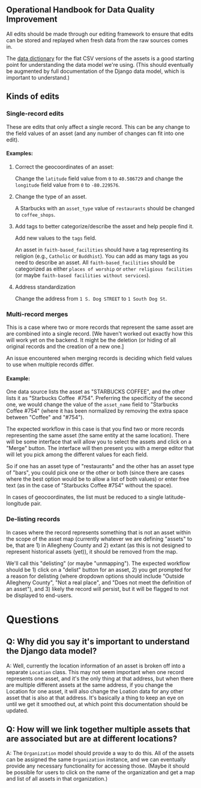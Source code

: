 ## Operational Handbook for Data Quality Improvement

All edits should be made through our editing framework to ensure that edits can be stored and replayed when fresh data from the raw sources comes in.

The [data dictionary](https://github.com/WPRDC/asset-hound/blob/master/assets-data-dictionary.csv) for the flat CSV versions of the assets is a good starting point for understanding the data model we're using. (This should eventually be augmented by full documentation of the Django data model, which is important to understand.)

## Kinds of edits
### Single-record edits
These are edits that only affect a single record. This can be any change to the field values of an asset (and any number of changes can fit into one edit).

#### Examples:
1) Correct the geocoordinates of an asset:

   Change the `latitude` field value from `0` to `40.586729` and change the `longitude` field value from `0` to `-80.229576`.

2) Change the type of an asset.

   A Starbucks with an `asset_type` value of `restaurants` should be changed to `coffee_shops`.

3) Add tags to better categorize/describe the asset and help people find it.

   Add new values to the `tags` field.

   An asset in `faith-based_facilities` should have a tag representing its religion (e.g., `Catholic` or `Buddhist`). You can add as many tags as you need to describe an asset. All `faith-based_facilities` should be categorized as either `places of worship` or `other religious facilities` (or maybe `faith-based facilities without services`).

4) Address standardization

   Change the address from `1 S. Dog STREET` to `1 South Dog St`.


### Multi-record merges
This is a case where two or more records that represent the same asset are are combined into a single record.
[We haven't worked out exactly how this will work yet on the backend. It might be the deletion (or hiding of all original records and the creation of a new one.]

An issue encountered when merging records is deciding which field values to use when multiple records differ.

#### Example:
One data source lists the asset as "STARBUCKS COFFEE", and the other lists it as "Starbucks Coffee&nbsp; #754". Preferring the specificity of the second one, we would change the value of the `asset_name` field to "Starbucks Coffee #754" (where it has been normalized by removing the extra space between "Coffee" and "#754").

The expected workflow in this case is that you find two or more records representing the same asset (the same entity at the same location). There will be some interface that will allow you to select the assets and click on a "Merge" button. The interface will then present you with a merge editor that will let you pick among the different values for each field.

So if one has an asset type of "restaurants" and the other has an asset type of "bars", you could pick one or the other or both (since there are cases where the best option would be to allow a list of both values) or enter free text (as in the case of "Starbucks Coffee #754" without the space).

In cases of geocoordinates, the list must be reduced to a single latitude-longitude pair.

### De-listing records
In cases where the record represents something that is not an asset within the scope of the asset map (currently whatever we are defining "assets" to be, that are 1) in Allegheny County and 2) extant (as this is not designed to represent historical assets (yet)), it should be removed from the map.

We'll call this "delisting" (or maybe "unmapping"). The expected workflow should be 1) click on a "delist" button for an asset, 2) you get prompted for a reason for delisting (where dropdown options should include "Outside Allegheny County", "Not a real place", and "Does not meet the definition of an asset"), and 3) likely the record will persist, but it will be flagged to not be displayed to end-users.

# Questions

## Q: Why did you say it's important to understand the Django data model?
A: Well, currently the location information of an asset is broken off into a separate `Location` class. This may not seem important when one record represents one asset, and it's the only thing at that address, but when there are multiple different assets at the same address, if you change the Location for one asset, it will also change the Loation data for any other asset that is also at that address. It's basically a thing to keep an eye on until we get it smoothed out, at which point this documentation should be updated.

## Q: How will we link together multiple assets that are associated but are at different locations?
A: The `Organization` model should provide a way to do this. All of the assets can be assigned the same `Organization` instance, and we can eventually provide any necessary functionality for accessing those. (Maybe it should be possible for users to click on the name of the organization and get a map and list of all assets in that organization.)

